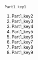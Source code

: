 ```ngMeta
Part1_key1
```

1. Part1_key2
2. Part1_key3
3. Part1_key4
4. Part1_key5
5. Part1_key6
6. Part1_key7
7. Part1_key8
8. Part1_key9
